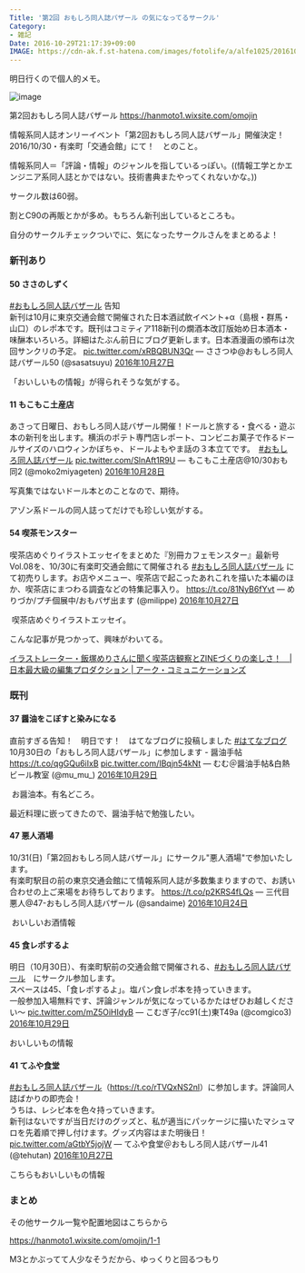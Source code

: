 ```yaml
---
Title: '第2回 おもしろ同人誌バザール の気になってるサークル'
Category:
- 雑記
Date: 2016-10-29T21:17:39+09:00
IMAGE: https://cdn-ak.f.st-hatena.com/images/fotolife/a/alfe1025/20161029/20161029211510.jpg
---
```



明日行くので個人的メモ。

![image](https://cdn-ak.f.st-hatena.com/images/fotolife/a/alfe1025/20161029/20161029211510.jpg)

第2回おもしろ同人誌バザール https://hanmoto1.wixsite.com/omojin



情報系同人誌オンリーイベント「第2回おもしろ同人誌バザール」開催決定！2016/10/30・有楽町「交通会館」にて！　とのこと。

情報系同人＝「評論・情報」のジャンルを指しているっぽい。((情報工学とかエンジニア系同人誌とかではない。技術書典またやってくれないかな。))



サークル数は60弱。

割とC90の再販とかが多め。もちろん新刊出しているところも。



自分のサークルチェックついでに、気になったサークルさんをまとめるよ！


### 新刊あり

#### 50 ささのしずく

<a href="https://twitter.com/hashtag/%E3%81%8A%E3%82%82%E3%81%97%E3%82%8D%E5%90%8C%E4%BA%BA%E8%AA%8C%E3%83%90%E3%82%B6%E3%83%BC%E3%83%AB?src=hash">#おもしろ同人誌バザール</a> 告知<br />新刊は10月に東京交通会館で開催された日本酒試飲イベント+α（島根・群馬・山口）のレポ本です。既刊はコミティア118新刊の燗酒本改訂版始め日本酒本・味醂本いろいろ。詳細はたぶん前日にブログ更新します。日本酒漫画の頒布は次回サンクリの予定。 <a href="https://t.co/xRBQBUN3Qr">pic.twitter.com/xRBQBUN3Qr</a>
— ささつゆ@おもしろ同人誌バザール50 (@sasatsuyu) <a href="https://twitter.com/sasatsuyu/status/791635977814978561">2016年10月27日</a>


<script src="//platform.twitter.com/widgets.js" async="" charset="utf-8"></script>


「おいしいもの情報」が得られそうな気がする。


#### 11 もこもこ土産店

あさって日曜日、おもしろ同人誌バザール開催！ドールと旅する・食べる・遊ぶ本の新刊を出します。横浜のポテト専門店レポート、コンビニお菓子で作るドールサイズのハロウィンかぼちゃ、ドールよもやま話の３本立てです。　<a href="https://twitter.com/hashtag/%E3%81%8A%E3%82%82%E3%81%97%E3%82%8D%E5%90%8C%E4%BA%BA%E8%AA%8C%E3%83%90%E3%82%B6%E3%83%BC%E3%83%AB?src=hash">#おもしろ同人誌バザール</a> <a href="https://t.co/SlnAft1R9U">pic.twitter.com/SlnAft1R9U</a>
— もこもこ土産店@10/30おも同2 (@moko2miyageten) <a href="https://twitter.com/moko2miyageten/status/791991808590917634">2016年10月28日</a>


<script src="//platform.twitter.com/widgets.js" async="" charset="utf-8"></script>


写真集ではないドール本とのことなので、期待。

アゾン系ドールの同人誌ってだけでも珍しい気がする。


#### 54 喫茶モンスター

喫茶店めぐりイラストエッセイをまとめた『別冊カフェモンスター』最新号Vol.08を、10/30に有楽町交通会館にて開催される <a href="https://twitter.com/hashtag/%E3%81%8A%E3%82%82%E3%81%97%E3%82%8D%E5%90%8C%E4%BA%BA%E8%AA%8C%E3%83%90%E3%82%B6%E3%83%BC%E3%83%AB?src=hash">#おもしろ同人誌バザール</a> にて初売りします。お店やメニュー、喫茶店で起こったあれこれを描いた本編のほか、喫茶店にまつわる調査などの特集記事入り。 <a href="https://t.co/81NyB6fYvt">https://t.co/81NyB6fYvt</a>
— めりづか/プチ個展中/おもバザ出ます (@milippe) <a href="https://twitter.com/milippe/status/791632781411352576">2016年10月27日</a>


<script src="//platform.twitter.com/widgets.js" async="" charset="utf-8"></script>


 喫茶店めぐりイラストエッセイ。

こんな記事が見つかって、興味がわいてる。

<a href="https://www.ark-gr.co.jp/blog/kissaten-kansatuka/">イラストレーター・飯塚めりさんに聞く喫茶店観察とZINEづくりの楽しさ！　| 日本最大級の編集プロダクション | アーク・コミュニケーションズ</a>



### 既刊

#### 37 醤油をこぼすと染みになる

直前すぎる告知！　明日です！　はてなブログに投稿しました <a href="https://twitter.com/hashtag/%E3%81%AF%E3%81%A6%E3%81%AA%E3%83%96%E3%83%AD%E3%82%B0?src=hash">#はてなブログ</a><br />10月30日の「おもしろ同人誌バザール」に参加します - 醤油手帖<a href="https://t.co/qgGQu6iIxB">https://t.co/qgGQu6iIxB</a> <a href="https://t.co/IBqjn54kNt">pic.twitter.com/IBqjn54kNt</a>
— むむ＠醤油手帖&amp;白熱ビール教室 (@mu_mu_) <a href="https://twitter.com/mu_mu_/status/792199403264024576">2016年10月29日</a>


<script src="//platform.twitter.com/widgets.js" async="" charset="utf-8"></script>


 お醤油本。有名どころ。

最近料理に嵌ってきたので、醤油手帖で勉強したい。
#### 47 悪人酒場

10/31(日)「第2回おもしろ同人誌バザール」にサークル"悪人酒場"で参加いたします。<br />有楽町駅目の前の東京交通会館にて情報系同人誌が多数集まりますので、お誘い合わせの上ご来場をお待ちしております。 <a href="https://t.co/p2KRS4fLQs">https://t.co/p2KRS4fLQs</a>
— 三代目悪人@47-おもしろ同人誌バザール (@sandaime) <a href="https://twitter.com/sandaime/status/790517488479899648">2016年10月24日</a>

 おいしいお酒情報
#### 45 食レポするよ

明日（10月30日）、有楽町駅前の交通会館で開催される、<a href="https://twitter.com/hashtag/%E3%81%8A%E3%82%82%E3%81%97%E3%82%8D%E5%90%8C%E4%BA%BA%E8%AA%8C%E3%83%90%E3%82%B6%E3%83%BC%E3%83%AB?src=hash">#おもしろ同人誌バザール</a>　にサークル参加します。<br />スペースは45、「食レポするよ」。塩パン食レポ本を持っていきます。<br />一般参加入場無料です、評論ジャンルが気になっているかたはぜひお越しください～ <a href="https://t.co/mZ5OiHIdyB">pic.twitter.com/mZ5OiHIdyB</a>
— こむぎ子/cc91(土)東T49a (@comgico3) <a href="https://twitter.com/comgico3/status/792184023317483520">2016年10月29日</a>


<script src="//platform.twitter.com/widgets.js" async="" charset="utf-8"></script>


おいしいもの情報


#### 41 てふや食堂

<a href="https://twitter.com/hashtag/%E3%81%8A%E3%82%82%E3%81%97%E3%82%8D%E5%90%8C%E4%BA%BA%E8%AA%8C%E3%83%90%E3%82%B6%E3%83%BC%E3%83%AB?src=hash">#おもしろ同人誌バザール</a>（<a href="https://t.co/rTVQxNS2nl">https://t.co/rTVQxNS2nl</a>）に参加します。評論同人誌ばかりの即売会！<br />うちは、レシピ本を色々持っていきます。<br />新刊はないですが当日だけのグッズと、私が適当にパッケージに描いたマシュマロを先着順で押し付けます。グッズ内容はまた明後日！ <a href="https://t.co/aGtbY5jojW">pic.twitter.com/aGtbY5jojW</a>
— てふや食堂＠おもしろ同人誌バザール41 (@tehutan) <a href="https://twitter.com/tehutan/status/791637651203829760">2016年10月27日</a>


<script src="//platform.twitter.com/widgets.js" async="" charset="utf-8"></script>


こちらもおいしいもの情報



### まとめ


その他サークル一覧や配置地図はこちらから

https://hanmoto1.wixsite.com/omojin/1-1



M3とかぶってて人少なそうだから、ゆっくりと回るつもり


